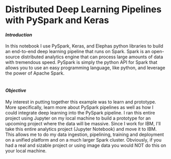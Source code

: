 # Distributed Deep Learning Pipelines with PySpark and Keras

#### _Introduction_
In this notebook I use PySpark, Keras, and Elephas python libraries to build an end-to-end deep learning pipeline that runs on Spark. Spark is an open-source distributed analytics engine that can process large amounts of data with tremendous speed. PySpark is simply the python API for Spark that allows you to use an easy programming language, like python, and leverage the power of Apache Spark.
</br></br>
#### _Objective_
My interest in putting together this example was to learn and prototype. More specifically, learn more about PySpark pipelines as well as how I could integrate deep learning into the PySpark pipeline. I ran this entire project using Jupyter on my local machine to build a prototype for an upcoming project where the data will be massive. Since I work for IBM, I'll take this entire analytics project (Jupyter Notebook) and move it to IBM. This allows me to do my data ingestion, pipelining, training and deployment on a unified platform and on a much larger Spark cluster. Obviously, if you had a real and sizable project or using image data you would NOT do this on your local machine.
</br></br>
